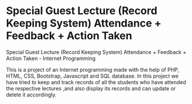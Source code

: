 # Special Guest Lecture (Record Keeping System) Attendance + Feedback + Action Taken
Special Guest Lecture (Record Keeping System) Attendance + Feedback + Action Taken - Internet Programming

This is a project of an Internet programming made with the help of PHP, HTML, CSS, Bootstrap, Javascript and SQL database.
In this project we have tried to keep and track records of all the students who have attended the respective lectures ,and also display its records and can update or delete it accordingly.